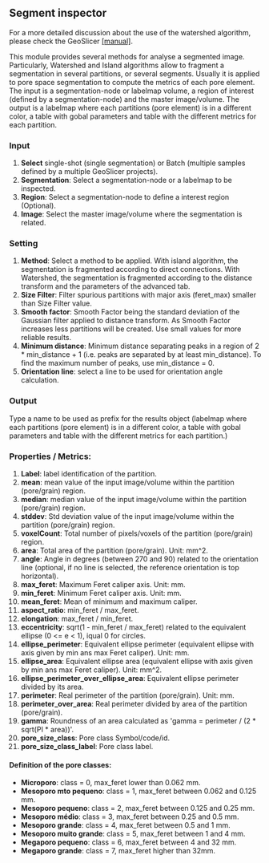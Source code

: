 ## Segment inspector

For a more detailed discussion about the use of the watershed algorithm, please check the GeoSlicer [[manual]](lib/{base_version}/qt-scripted-modules/Resources/manual/Inspector/Watershed/estudos_de_porosidade.html).

This module provides several methods for analyse a segmented image. Particularly, Watershed and Island algorithms allow to fragment a segmentation in several partitions, or several segments. Usually it is applied to pore space segmentation to compute the metrics of each pore element.
The input is a segmentation-node or labelmap volume, a region of interest (defined by a segmentation-node) and the master image/volume. The output is a labelmap where each partitions (pore element) is in a different color, a table with gobal parameters and table with the different metrics for each partition.

### Input

1. __Select__ single-shot (single segmentation) or Batch (multiple samples defined by a multiple GeoSlicer projects).
2. __Segmentation__: Select a segmentation-node or a labelmap to be inspected.
3. __Region__: Select a segmentation-node to define a interest region (Optional).
4. __Image__: Select the master image/volume where the segmentation is related. 

### Setting

1. __Method__: Select a method to be applied. With island algorithm, the segmentation is fragmented according to direct connections. With Watershed, the segmentation is fragmented according to the distance transform and the parameters of the advanced tab.
2. __Size Filter__: Filter spurious partitions with major axis (feret_max) smaller than Size Filter value.
3. __Smooth factor__: Smooth Factor being the standard deviation of the Gaussian filter applied to distance transform. As Smooth Factor increases less partitions will be created. Use small values for more reliable results.
4. __Minimum distance__:  Minimum distance separating peaks in a region of 2 * min_distance + 1 (i.e. peaks are separated by at least min_distance). To find the maximum number of peaks, use min_distance = 0.
5. __Orientation line__: select a line to be used for orientation angle calculation.

### Output

Type a name to be used as prefix for the results object (labelmap where each partitions (pore element) is in a different color, a table with gobal parameters and table with the different metrics for each partition.)

### Properties / Metrics:

1. __Label__: label identification of the partition.
2. __mean__: mean value of the input image/volume within the partition (pore/grain) region.
3. __median__: median value of the input image/volume within the partition (pore/grain) region.
4. __stddev__:	Std deviation value of the input image/volume within the partition (pore/grain) region.
5. __voxelCount__: Total number of pixels/voxels of the partition (pore/grain) region.
6. __area__: Total area of the partition (pore/grain). Unit: mm^2.
7. __angle__: Angle in degrees (between 270 and 90) related to the orientation line (optional, if no line is selected, the reference orientation is top horizontal).
8. __max_feret__: Maximum Feret caliper axis. Unit: mm.
9. __min_feret__: Minimum Feret caliper axis. Unit: mm.
10. __mean_feret__: Mean of minimum and maximum caliper.
11. __aspect_ratio__: 	min_feret / max_feret.
12. __elongation__:	max_feret / min_feret.
13. __eccentricity__:	sqrt(1 - min_feret / max_feret)	related to the equivalent ellipse (0 <= e < 1), iqual 0 for circles.
14. __ellipse_perimeter__: Equivalent ellipse perimeter (equivalent ellipse with axis given by min ans max Feret caliper). Unit: mm.
15. __ellipse_area__: Equivalent ellipse area (equivalent ellipse with axis given by min ans max Feret caliper). Unit: mm^2.
16. __ellipse_perimeter_over_ellipse_area__: Equivalent ellipse perimeter divided by its area.
17. __perimeter__: Real perimeter of the partition (pore/grain). Unit: mm.
18. __perimeter_over_area__: Real perimeter divided by area of the partition (pore/grain).
19. __gamma__: Roundness of an area calculated as 'gamma = perimeter / (2 * sqrt(PI * area))'.
20. __pore_size_class__: Pore class Symbol/code/id.
21. __pore_size_class_label__: Pore class label.

#### Definition of the pore classes:

* __Microporo__: class = 0, max_feret lower than 0.062 mm.
* __Mesoporo mto pequeno__: class = 1, max_feret between 0.062 and 0.125 mm.
* __Mesoporo pequeno__: class = 2, max_feret between 0.125 and 0.25 mm.
* __Mesoporo médio__: class = 3, max_feret between 0.25 and 0.5 mm.
* __Mesoporo grande__: class = 4, max_feret between 0.5 and 1 mm.
* __Mesoporo muito grande__: class = 5, max_feret between 1 and 4 mm.
* __Megaporo pequeno__: class = 6, max_feret between 4 and 32 mm.
* __Megaporo grande__: class = 7, max_feret higher than 32mm.







